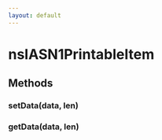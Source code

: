 ```yaml
---
layout: default
---
```


# nsIASN1PrintableItem #

## Methods ##

### setData(data, len) ###

### getData(data, len) ###

